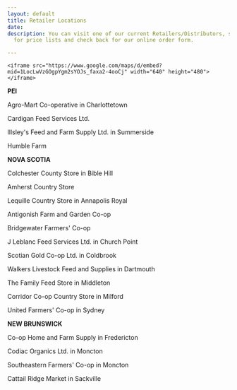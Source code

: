 ```yaml
---
layout: default
title: Retailer Locations
date: 
description: You can visit one of our current Retailers/Distributors, scroll down
  for price lists and check back for our online order form.

---
```

    <iframe src="https://www.google.com/maps/d/embed?mid=1LocLwVzGOgpYgm2sYOJs_faxa2-4ooCj" width="640" height="480"></iframe>

**PEI**

Agro-Mart Co-operative in Charlottetown

Cardigan Feed Services Ltd.

Illsley's Feed and Farm Supply Ltd. in Summerside

Humble Farm

**NOVA SCOTIA**

Colchester County Store in Bible Hill

Amherst Country Store

Lequille Country Store in Annapolis Royal

Antigonish Farm and Garden Co-op

Bridgewater Farmers' Co-op

J Leblanc Feed Services Ltd. in Church Point

Scotian Gold Co-op Ltd. in Coldbrook

Walkers Livestock Feed and Supplies in Dartmouth

The Family Feed Store in Middleton

Corridor Co-op Country Store in Milford

United Farmers' Co-op in Sydney

**NEW BRUNSWICK**

Co-op Home and Farm Supply in Fredericton

Codiac Organics Ltd. in Moncton

Southeastern Farmers' Co-op in Moncton

Cattail Ridge Market in Sackville